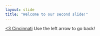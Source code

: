 ```yaml
---
layout: slide
title: "Welcome to our second slide!"
---
```

[<3 Cincinnati](https://preview.redd.it/nl629thtn8251.jpg?width=640&crop=smart&auto=webp&s=351fba5618f06631c99133a87ad89f9025393671)
Use the left arrow to go back!
